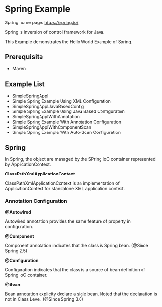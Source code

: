 # Spring Example

Spring home page: https://spring.io/

Spring is inversion of control framework for Java. 

This Example demonstrates the Hello World Example of Spring. 

## Prerequisite

* Maven 

## Example List

* SimpleSpringAppl
 * Simple Spring Example Using XML Configuration
* SimpleSpringApplJavaBasedConfig
 * Simple Spring Example Using Java Based Configuration
* SimpleSpringApplWithAnnotation
 * Simple Spring Example With Annotation Configuration
* SimpleSpringApplWithComponentScan
 * Simple Spring Example With Auto-Scan Configuration

## Spring 

In Spring, the object are managed by the SPring IoC container represented by ApplicationContext.

**ClassPathXmlApplicationContext**

ClassPathXmlApplicationContext is an implementation of ApplicationContext for standalone XML application context. 

### Annotation Configuration

**@Autowired**

Autowired annotation provides the same feature of property in configuration.

**@Component**

Component annotation indicates that the class is Spring bean. (@Since Spring 2.5)

**@Configuration**

Configuration indicates that the class is a source of bean definition of Spring IoC container.

**@Bean**

Bean annotation explicity declare a sigle bean. Noted that the declaration is not in Class Level. (@Since Spring 3.0)
